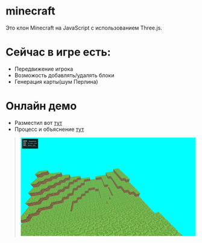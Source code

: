 # minecraft
Это клон Minecraft на JavaScript с использованием Three.js.

# Сейчас в игре есть:
- Передвижение игрока
- Возможость добавлять/удалять блоки
- Генерация карты(шум Перлина)

# Онлайн демо
- Разместил вот [тут](https://epiclegend.ru/)
- Процесс и объяснение [тут](https://youtu.be/_isuLrCbx6c)

> ![Screen 1](screen/welcome.png)
